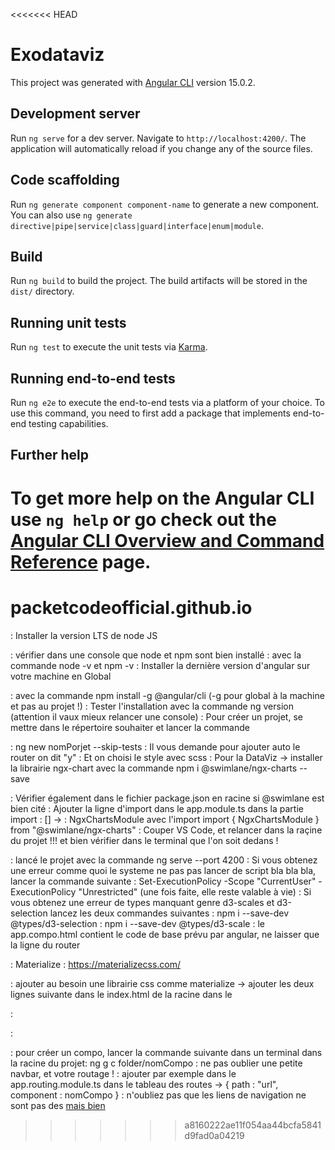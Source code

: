 <<<<<<< HEAD
# Exodataviz

This project was generated with [Angular CLI](https://github.com/angular/angular-cli) version 15.0.2.

## Development server

Run `ng serve` for a dev server. Navigate to `http://localhost:4200/`. The application will automatically reload if you change any of the source files.

## Code scaffolding

Run `ng generate component component-name` to generate a new component. You can also use `ng generate directive|pipe|service|class|guard|interface|enum|module`.

## Build

Run `ng build` to build the project. The build artifacts will be stored in the `dist/` directory.

## Running unit tests

Run `ng test` to execute the unit tests via [Karma](https://karma-runner.github.io).

## Running end-to-end tests

Run `ng e2e` to execute the end-to-end tests via a platform of your choice. To use this command, you need to first add a package that implements end-to-end testing capabilities.

## Further help

To get more help on the Angular CLI use `ng help` or go check out the [Angular CLI Overview and Command Reference](https://angular.io/cli) page.
=======
# packetcodeofficial.github.io


: Installer la version LTS de node JS

: vérifier dans une console que node et npm sont bien installé
: avec la commande node -v et npm -v
: Installer la dernière version d'angular sur votre machine en Global

: avec la commande npm install -g @angular/cli (-g pour global à la machine et pas au projet !)
: Tester l'installation avec la commande ng version (attention il vaux mieux relancer une console)
: Pour créer un projet, se mettre dans le répertoire souhaiter et lancer la commande

: ng new nomPorjet --skip-tests
: Il vous demande pour ajouter auto le router on dit "y"
: Et on choisi le style avec scss
: Pour la DataViz -> installer la librairie ngx-chart avec la commande npm i @swimlane/ngx-charts --save

: Vérifier également dans le fichier package.json en racine si @swimlane est bien cité
: Ajouter la ligne d'import dans le app.module.ts dans la partie import : [] ->
: NgxChartsModule avec l'import import { NgxChartsModule } from "@swimlane/ngx-charts"
: Couper VS Code, et relancer dans la raçine du projet !!! et bien vérifier dans le terminal que l'on soit dedans !

: lancé le projet avec la commande ng serve --port 4200
: Si vous obtenez une erreur comme quoi le systeme ne pas pas lancer de script bla bla bla, lancer la commande suivante
: Set-ExecutionPolicy -Scope "CurrentUser" -ExecutionPolicy "Unrestricted" (une fois faite, elle reste valable à vie)
: Si vous obtenez une erreur de types manquant genre d3-scales et d3-selection lancez les deux commandes suivantes
: npm i --save-dev @types/d3-selection
: npm i --save-dev @types/d3-scale
: le app.compo.html contient le code de base prévu par angular, ne laisser que la ligne du router <router-outlet>

: Materialize : https://materializecss.com/

: ajouter au besoin une librairie css comme materialize -> ajouter les deux lignes suivante dans le index.html de la racine dans le <head>

: <link rel="stylesheet" href="https://cdnjs.cloudflare.com/ajax/libs/materialize/1.0.0/css/materialize.min.css">

: <script src="https://cdnjs.cloudflare.com/ajax/libs/materialize/1.0.0/js/materialize.min.js"></script>

: pour créer un compo, lancer la commande suivante dans un terminal dans la racine du projet: ng g c folder/nomCompo
: ne pas oublier une petite navbar, et votre routage !
: ajouter par exemple dans le app.routing.module.ts dans le tableau des routes -> { path : "url", component : nomCompo }
: n'oubliez pas que les liens de navigation ne sont pas des <a href="url"> mais bien <a routerLink="path">
>>>>>>> a8160222ae11f054aa44bcfa5841d9fad0a04219
